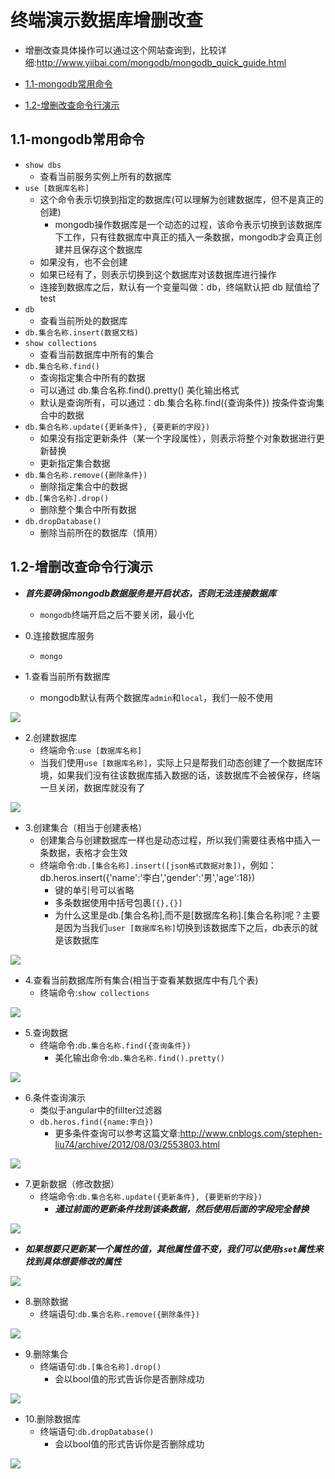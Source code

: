 # 终端演示数据库增删改查

* 增删改查具体操作可以通过这个网站查询到，比较详细:<http://www.yiibai.com/mongodb/mongodb_quick_guide.html>

* [1.1-mongodb常用命令](#1.1)
* [1.2-增删改查命令行演示](#1.2)

## <h2 id=1.1>1.1-mongodb常用命令</h2>

- `show dbs`
  - 查看当前服务实例上所有的数据库
- `use [数据库名称]`
  - 这个命令表示切换到指定的数据库(可以理解为创建数据库，但不是真正的创建)
    * mongodb操作数据库是一个动态的过程，该命令表示切换到该数据库下工作，只有往数据库中真正的插入一条数据，mongodb才会真正创建并且保存这个数据库
  - 如果没有，也不会创建
  - 如果已经有了，则表示切换到这个数据库对该数据库进行操作
  - 连接到数据库之后，默认有一个变量叫做：db，终端默认把 db 赋值给了 test
- `db`
  - 查看当前所处的数据库
- `db.集合名称.insert(数据文档)`
- `show collections`
  - 查看当前数据库中所有的集合
- `db.集合名称.find()`
  - 查询指定集合中所有的数据
  - 可以通过 db.集合名称.find().pretty() 美化输出格式
  - 默认是查询所有，可以通过：db.集合名称.find({查询条件}) 按条件查询集合中的数据
- `db.集合名称.update({更新条件}, {要更新的字段})`
    * 如果没有指定更新条件（某一个字段属性），则表示将整个对象数据进行更新替换
    - 更新指定集合数据
- `db.集合名称.remove({删除条件})`
  - 删除指定集合中的数据
- `db.[集合名称].drop()`
    * 删除整个集合中所有数据
- `db.dropDatabase()`
    * 删除当前所在的数据库（慎用）


## <h2 id=1.2>1.2-增删改查命令行演示</h2>

* ***首先要确保mongodb数据服务是开启状态，否则无法连接数据库***
    * `mongodb`终端开启之后不要关闭，最小化

* 0.连接数据库服务
    * `mongo`

* 1.查看当前所有数据库
    * mongodb默认有两个数据库`admin`和`local`，我们一般不使用

![](images/0401.png)

* 2.创建数据库
    * 终端命令:`use [数据库名称]`
    * 当我们使用`use [数据库名称]`，实际上只是帮我们动态创建了一个数据库环境，如果我们没有往该数据库插入数据的话，该数据库不会被保存，终端一旦关闭，数据库就没有了

![](images/0402.png)

* 3.创建集合（相当于创建表格）
    * 创建集合与创建数据库一样也是动态过程，所以我们需要往表格中插入一条数据，表格才会生效
    * 终端命令:`db.[集合名称].insert([json格式数据对象])`，例如：db.heros.insert({'name':'李白','gender':'男','age':18})
        * 键的单引号可以省略
        * 多条数据使用中括号包裹`[{},{}]`
        * 为什么这里是db.[集合名称],而不是[数据库名称].[集合名称]呢？主要是因为当我们`user [数据库名称]`切换到该数据库下之后，db表示的就是该数据库

![](images/0403.png)

* 4.查看当前数据库所有集合(相当于查看某数据库中有几个表)
    * 终端命令:`show collections`

![](images/0404.png)

* 5.查询数据
    * 终端命令:`db.集合名称.find({查询条件})`
        * 美化输出命令:`db.集合名称.find().pretty()`

![](images/0405.png)

* 6.条件查询演示
    * 类似于angular中的fillter过滤器
    * `db.heros.find({name:李白})`
        * 更多条件查询可以参考这篇文章:<http://www.cnblogs.com/stephen-liu74/archive/2012/08/03/2553803.html>

![](images/0406.png)

* 7.更新数据（修改数据）
    * 终端命令:`db.集合名称.update({更新条件}, {要更新的字段})`
        * ***通过前面的更新条件找到该条数据，然后使用后面的字段完全替换***

![](images/0407.png)

* ***如果想要只更新某一个属性的值，其他属性值不变，我们可以使用`$set`属性来找到具体想要修改的属性***

![](images/0408.png)

* 8.删除数据
    * 终端语句:`db.集合名称.remove({删除条件})`

![](images/0409.png)

* 9.删除集合
    * 终端语句:`db.[集合名称].drop()`
        * 会以bool值的形式告诉你是否删除成功

![](images/0410.png)

* 10.删除数据库
    * 终端语句:`db.dropDatabase()`
        * 会以bool值的形式告诉你是否删除成功

![](images/0411.png)